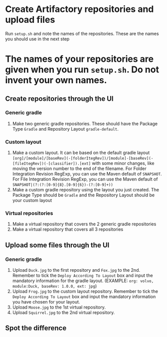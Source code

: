 # Create Artifactory repositories and upload files
Run `setup.sh` and note the names of the repositories. These are the names you should use in the next step
# **The names of your repositories are given when you run `setup.sh`**. Do not invent your own names.

## Create repositories through the UI

### Generic gradle
1. Make two generic gradle repositories. These should have the Package Type `Gradle` and Repository Layout `gradle-default`.

### Custom layout
1. Make a custom layout.
It can be based on the default gradle layout `[org]/[module]/[baseRev](-[folderItegRev])/[module]-[baseRev](-[fileItegRev])(-[classifier]).[ext]` with some minor changes, like moving the version number to the end of the filename.
For Folder Integration Revision RegExp, you can use the Maven default of `SNAPSHOT`.
For File Integration Revision RegExp, you can use the Maven default of `SNAPSHOT|(?:(?:[0-9]{8}.[0-9]{6})-(?:[0-9]+))`
1. Make a custom gradle repository using the layout you just created. The Package Type should be `Gradle` and the Repository Layout should be your custom layout

### Virtual repositories
1. Make a virtual repository that covers the 2 generic gradle repositories
1. Make a virtual repository that covers all 3 repositories

## Upload some files through the UI

### Generic gradle
1. Upload `Duck.jpg` to the first repository and `Fox.jpg` to the 2nd. Remember to tick the `Deploy According To Layout` box and input the mandatory information for the gradle layout. (EXAMPLE: `org: volvo, module:Duck, baseRev: 1.0.0, ext: jpg`)
1. Upload `Frog.jpg` to the custom layout repository. Remember to tick the `Deploy According To Layout` box and input the mandatory information you have chosen for your layout.
1. Upload `Moose.jpg` to the 1st virtual repository.
1. Upload `Squirrel.jpg` to the 2nd virtual repository.

## Spot the difference

